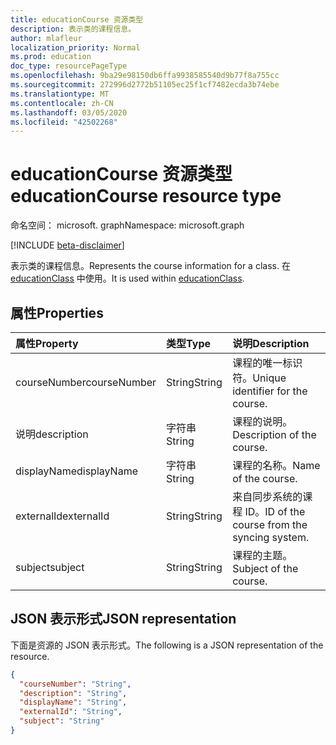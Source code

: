 ```yaml
---
title: educationCourse 资源类型
description: 表示类的课程信息。
author: mlafleur
localization_priority: Normal
ms.prod: education
doc_type: resourcePageType
ms.openlocfilehash: 9ba29e98150db6ffa9938585540d9b77f8a755cc
ms.sourcegitcommit: 272996d2772b51105ec25f1cf7482ecda3b74ebe
ms.translationtype: MT
ms.contentlocale: zh-CN
ms.lasthandoff: 03/05/2020
ms.locfileid: "42502268"
---
```

# <a name="educationcourse-resource-type"></a><span data-ttu-id="d0448-103">educationCourse 资源类型</span><span class="sxs-lookup"><span data-stu-id="d0448-103">educationCourse resource type</span></span>

<span data-ttu-id="d0448-104">命名空间： microsoft. graph</span><span class="sxs-lookup"><span data-stu-id="d0448-104">Namespace: microsoft.graph</span></span>

[!INCLUDE [beta-disclaimer](../../includes/beta-disclaimer.md)]

<span data-ttu-id="d0448-105">表示类的课程信息。</span><span class="sxs-lookup"><span data-stu-id="d0448-105">Represents the course information for a class.</span></span> <span data-ttu-id="d0448-106">在 [educationClass](educationclass.md) 中使用。</span><span class="sxs-lookup"><span data-stu-id="d0448-106">It is used within [educationClass](educationclass.md).</span></span>

## <a name="properties"></a><span data-ttu-id="d0448-107">属性</span><span class="sxs-lookup"><span data-stu-id="d0448-107">Properties</span></span>

| <span data-ttu-id="d0448-108">属性</span><span class="sxs-lookup"><span data-stu-id="d0448-108">Property</span></span>     | <span data-ttu-id="d0448-109">类型</span><span class="sxs-lookup"><span data-stu-id="d0448-109">Type</span></span>   | <span data-ttu-id="d0448-110">说明</span><span class="sxs-lookup"><span data-stu-id="d0448-110">Description</span></span>                               |
| :----------- | :----- | :---------------------------------------- |
| <span data-ttu-id="d0448-111">courseNumber</span><span class="sxs-lookup"><span data-stu-id="d0448-111">courseNumber</span></span> | <span data-ttu-id="d0448-112">String</span><span class="sxs-lookup"><span data-stu-id="d0448-112">String</span></span> | <span data-ttu-id="d0448-113">课程的唯一标识符。</span><span class="sxs-lookup"><span data-stu-id="d0448-113">Unique identifier for the course.</span></span>         |
| <span data-ttu-id="d0448-114">说明</span><span class="sxs-lookup"><span data-stu-id="d0448-114">description</span></span>  | <span data-ttu-id="d0448-115">字符串</span><span class="sxs-lookup"><span data-stu-id="d0448-115">String</span></span> | <span data-ttu-id="d0448-116">课程的说明。</span><span class="sxs-lookup"><span data-stu-id="d0448-116">Description of the course.</span></span>                |
| <span data-ttu-id="d0448-117">displayName</span><span class="sxs-lookup"><span data-stu-id="d0448-117">displayName</span></span>  | <span data-ttu-id="d0448-118">字符串</span><span class="sxs-lookup"><span data-stu-id="d0448-118">String</span></span> | <span data-ttu-id="d0448-119">课程的名称。</span><span class="sxs-lookup"><span data-stu-id="d0448-119">Name of the course.</span></span>                       |
| <span data-ttu-id="d0448-120">externalId</span><span class="sxs-lookup"><span data-stu-id="d0448-120">externalId</span></span>   | <span data-ttu-id="d0448-121">String</span><span class="sxs-lookup"><span data-stu-id="d0448-121">String</span></span> | <span data-ttu-id="d0448-122">来自同步系统的课程 ID。</span><span class="sxs-lookup"><span data-stu-id="d0448-122">ID of the course from the syncing system.</span></span> |
| <span data-ttu-id="d0448-123">subject</span><span class="sxs-lookup"><span data-stu-id="d0448-123">subject</span></span>      | <span data-ttu-id="d0448-124">String</span><span class="sxs-lookup"><span data-stu-id="d0448-124">String</span></span> | <span data-ttu-id="d0448-125">课程的主题。</span><span class="sxs-lookup"><span data-stu-id="d0448-125">Subject of the course.</span></span>                    |

## <a name="json-representation"></a><span data-ttu-id="d0448-126">JSON 表示形式</span><span class="sxs-lookup"><span data-stu-id="d0448-126">JSON representation</span></span>

<span data-ttu-id="d0448-127">下面是资源的 JSON 表示形式。</span><span class="sxs-lookup"><span data-stu-id="d0448-127">The following is a JSON representation of the resource.</span></span>

<!-- {
  "blockType": "resource",
  "optionalProperties": [

  ],
  "@odata.type": "microsoft.graph.educationCourse"
}-->

```json
{
  "courseNumber": "String",
  "description": "String",
  "displayName": "String",
  "externalId": "String",
  "subject": "String"
}
```

<!-- uuid: 8fcb5dbc-d5aa-4681-8e31-b001d5168d79
2015-10-25 14:57:30 UTC -->
<!-- {
  "type": "#page.annotation",
  "description": "educationCourse resource",
  "keywords": "",
  "section": "documentation",
  "tocPath": ""
}-->
